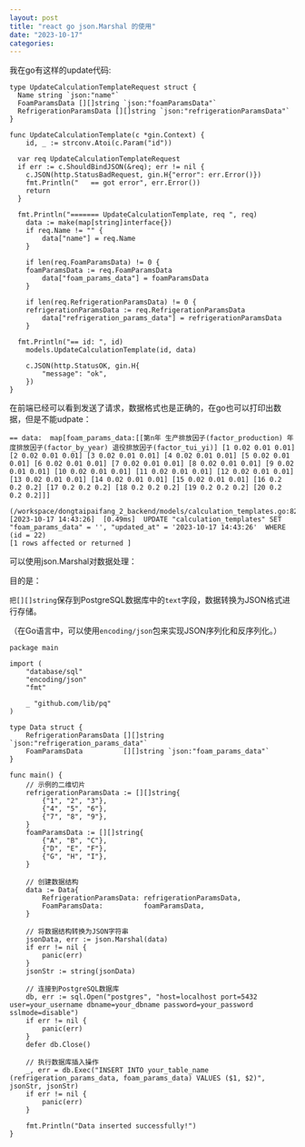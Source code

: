 ```yaml
---
layout: post
title: "react go json.Marshal 的使用"
date: "2023-10-17"
categories: 
---
```

<p>我在go有这样的update代码:</p>

<pre>
<code>type UpdateCalculationTemplateRequest struct {
  Name string `json:&quot;name&quot;`
  FoamParamsData [][]string `json:&quot;foamParamsData&quot;`
  RefrigerationParamsData [][]string `json:&quot;refrigerationParamsData&quot;`
}

func UpdateCalculationTemplate(c *gin.Context) {
	id, _ := strconv.Atoi(c.Param(&quot;id&quot;))

  var req UpdateCalculationTemplateRequest
  if err := c.ShouldBindJSON(&amp;req); err != nil {
    c.JSON(http.StatusBadRequest, gin.H{&quot;error&quot;: err.Error()})
    fmt.Println(&quot;   == got error&quot;, err.Error())
    return
  }

  fmt.Println(&quot;======= UpdateCalculationTemplate, req &quot;, req)
	data := make(map[string]interface{})
	if req.Name != &quot;&quot; {
		data[&quot;name&quot;] = req.Name
	}

	if len(req.FoamParamsData) != 0 {
    foamParamsData := req.FoamParamsData
		data[&quot;foam_params_data&quot;] = foamParamsData
	}

	if len(req.RefrigerationParamsData) != 0 {
    refrigerationParamsData := req.RefrigerationParamsData
		data[&quot;refrigeration_params_data&quot;] = refrigerationParamsData
	}

  fmt.Println(&quot;== id: &quot;, id)
	models.UpdateCalculationTemplate(id, data)

	c.JSON(http.StatusOK, gin.H{
		&quot;message&quot;: &quot;ok&quot;,
	})
}</code></pre>

<p>在前端已经可以看到发送了请求，数据格式也是正确的，在go也可以打印出数据，但是不能udpate：</p>

<pre>
<code>== data:  map[foam_params_data:[[第n年 生产排放因子(factor_production) 年度排放因子(factor_by_year) 退役排放因子(factor_tui_yi)] [1 0.02 0.01 0.01] [2 0.02 0.01 0.01] [3 0.02 0.01 0.01] [4 0.02 0.01 0.01] [5 0.02 0.01 0.01] [6 0.02 0.01 0.01] [7 0.02 0.01 0.01] [8 0.02 0.01 0.01] [9 0.02 0.01 0.01] [10 0.02 0.01 0.01] [11 0.02 0.01 0.01] [12 0.02 0.01 0.01] [13 0.02 0.01 0.01] [14 0.02 0.01 0.01] [15 0.02 0.01 0.01] [16 0.2 0.2 0.2] [17 0.2 0.2 0.2] [18 0.2 0.2 0.2] [19 0.2 0.2 0.2] [20 0.2 0.2 0.2]]]

(/workspace/dongtaipaifang_2_backend/models/calculation_templates.go:82) 
[2023-10-17 14:43:26]  [0.49ms]  UPDATE &quot;calculation_templates&quot; SET &quot;foam_params_data&quot; = &#39;&#39;, &quot;updated_at&quot; = &#39;2023-10-17 14:43:26&#39;  WHERE (id = 22)  
[1 rows affected or returned ] </code></pre>

<p>可以使用json.Marshal对数据处理：</p>

<p>目的是：</p>

<p><code><span style="font-family:sans-serif, Arial, Verdana, Trebuchet MS">把</span>[][]string</code>保存到PostgreSQL数据库中的<code>text</code>字段，数据转换为JSON格式进行存储。</p>

<p>（在Go语言中，可以使用<code>encoding/json</code>包来实现JSON序列化和反序列化。）</p>

<pre>
<code>package main

import (
	&quot;database/sql&quot;
	&quot;encoding/json&quot;
	&quot;fmt&quot;

	_ &quot;github.com/lib/pq&quot;
)

type Data struct {
	RefrigerationParamsData [][]string `json:&quot;refrigeration_params_data&quot;`
	FoamParamsData          [][]string `json:&quot;foam_params_data&quot;`
}

func main() {
	// 示例的二维切片
	refrigerationParamsData := [][]string{
		{&quot;1&quot;, &quot;2&quot;, &quot;3&quot;},
		{&quot;4&quot;, &quot;5&quot;, &quot;6&quot;},
		{&quot;7&quot;, &quot;8&quot;, &quot;9&quot;},
	}
	foamParamsData := [][]string{
		{&quot;A&quot;, &quot;B&quot;, &quot;C&quot;},
		{&quot;D&quot;, &quot;E&quot;, &quot;F&quot;},
		{&quot;G&quot;, &quot;H&quot;, &quot;I&quot;},
	}

	// 创建数据结构
	data := Data{
		RefrigerationParamsData: refrigerationParamsData,
		FoamParamsData:          foamParamsData,
	}

	// 将数据结构转换为JSON字符串
	jsonData, err := json.Marshal(data)
	if err != nil {
		panic(err)
	}
	jsonStr := string(jsonData)

	// 连接到PostgreSQL数据库
	db, err := sql.Open(&quot;postgres&quot;, &quot;host=localhost port=5432 user=your_username dbname=your_dbname password=your_password sslmode=disable&quot;)
	if err != nil {
		panic(err)
	}
	defer db.Close()

	// 执行数据库插入操作
	_, err = db.Exec(&quot;INSERT INTO your_table_name (refrigeration_params_data, foam_params_data) VALUES ($1, $2)&quot;, jsonStr, jsonStr)
	if err != nil {
		panic(err)
	}

	fmt.Println(&quot;Data inserted successfully!&quot;)
}
</code></pre>

<p>&nbsp;</p>


